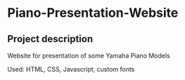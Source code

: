 # Piano-Presentation-Website

Project description
------------------
Website for presentation of some Yamaha Piano Models

Used: HTML, CSS, Javascript, custom fonts
